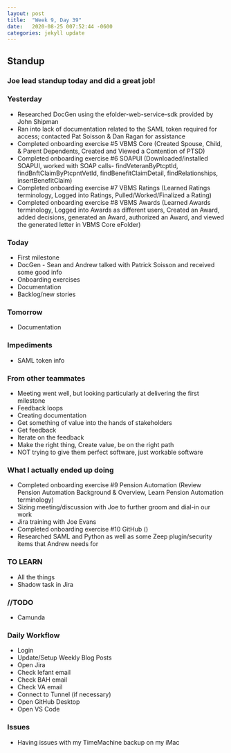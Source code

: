 ```yaml
---
layout: post
title:  "Week 9, Day 39"
date:   2020-08-25 007:52:44 -0600
categories: jekyll update
---
```


## Standup

### Joe lead standup today and did a great job!

### Yesterday
* Researched DocGen using the efolder-web-service-sdk provided by John Shipman
* Ran into lack of documentation related to the SAML token required for access; contacted Pat Soisson & Dan Ragan for assistance
* Completed onboarding exercise #5 VBMS Core (Created Spouse, Child, & Parent Dependents, Created and Viewed a Contention of PTSD)
* Completed onboarding exercise #6 SOAPUI (Downloaded/installed SOAPUI, worked with SOAP calls- findVeteranByPtcptId, findBnftClaimByPtcpntVetId, findBenefitClaimDetail, findRelationships, insertBenefitClaim) 
* Completed onboarding exercise #7 VBMS Ratings (Learned Ratings terminology, Logged into Ratings, Pulled/Worked/Finalized a Rating)
* Completed onboarding exercise #8 VBMS Awards (Learned Awards terminology, Logged into Awards as different users, Created an Award, added decisions, generated an Award, authorized an Award, and viewed the generated letter in VBMS Core eFolder)

### Today
* First milestone
* DocGen - Sean and Andrew talked with Patrick Soisson and received some good info
* Onboarding exercises
* Documentation
* Backlog/new stories


### Tomorrow
* Documentation

### Impediments
* SAML token info

### From other teammates
* Meeting went well, but looking particularly at delivering the first milestone
* Feedback loops
* Creating documentation
* Get something of value into the hands of stakeholders
* Get feedback
* Iterate on the feedback
* Make the right thing, Create value, be on the right path
* NOT trying to give them perfect software, just workable software

### What I actually ended up doing
* Completed onboarding exercise #9 Pension Automation (Review Pension Automation Background & Overview, Learn Pension Automation terminology)
* Sizing meeting/discussion with Joe to further groom and dial-in our work
* Jira training with Joe Evans
* Completed onboarding exercise #10 GitHub ()
* Researched SAML and Python as well as some Zeep plugin/security items that Andrew needs for 
  
### TO LEARN
* All the things
* Shadow task in Jira
  
### //TODO
* Camunda

### Daily Workflow
* Login
* Update/Setup Weekly Blog Posts
* Open Jira
* Check lefant email
* Check BAH email
* Check VA email
* Connect to Tunnel (if necessary)
* Open GitHub Desktop
* Open VS Code
  
### Issues
* Having issues with my TimeMachine backup on my iMac
